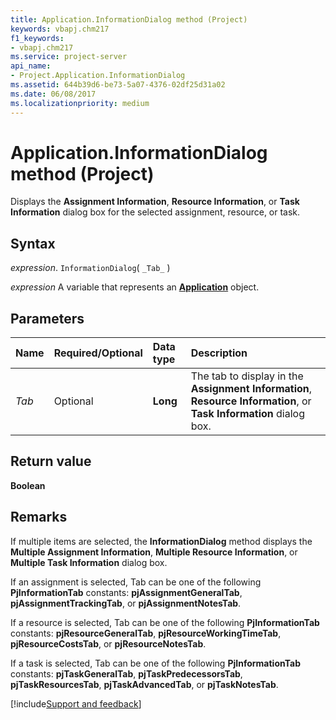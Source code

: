 ```yaml
---
title: Application.InformationDialog method (Project)
keywords: vbapj.chm217
f1_keywords:
- vbapj.chm217
ms.service: project-server
api_name:
- Project.Application.InformationDialog
ms.assetid: 644b39d6-be73-5a07-4376-02df25d31a02
ms.date: 06/08/2017
ms.localizationpriority: medium
---
```



# Application.InformationDialog method (Project)

Displays the **Assignment Information**, **Resource Information**, or **Task Information** dialog box for the selected assignment, resource, or task.


## Syntax

_expression_. `InformationDialog`( `_Tab_` )

_expression_ A variable that represents an **[Application](Project.Application.md)** object.


## Parameters



|Name|Required/Optional|Data type|Description|
|:-----|:-----|:-----|:-----|
| _Tab_|Optional|**Long**|The tab to display in the **Assignment Information**, **Resource Information**, or **Task Information** dialog box.|

## Return value

 **Boolean**


## Remarks

If multiple items are selected, the **InformationDialog** method displays the **Multiple Assignment Information**, **Multiple Resource Information**, or **Multiple Task Information** dialog box.

If an assignment is selected, Tab can be one of the following **PjInformationTab** constants: **pjAssignmentGeneralTab**, **pjAssignmentTrackingTab**, or **pjAssignmentNotesTab**.

If a resource is selected, Tab can be one of the following **PjInformationTab** constants: **pjResourceGeneralTab**, **pjResourceWorkingTimeTab**, **pjResourceCostsTab**, or **pjResourceNotesTab**.

If a task is selected, Tab can be one of the following **PjInformationTab** constants: **pjTaskGeneralTab**, **pjTaskPredecessorsTab**, **pjTaskResourcesTab**, **pjTaskAdvancedTab**, or **pjTaskNotesTab**.

[!include[Support and feedback](~/includes/feedback-boilerplate.md)]